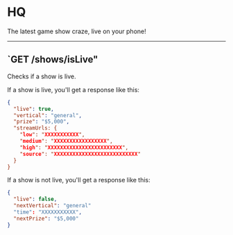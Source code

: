 # HQ

The latest game show craze, live on your phone!

---
## `GET /shows/isLive"
Checks if a show is live.

If a show is live, you'll get a response like this:
```json
{
  "live": true,
  "vertical": "general",
  "prize": "$5,000",
  "streamUrls: {
    "low": "XXXXXXXXXXX",
    "medium": "XXXXXXXXXXXXXXXXX",
    "high": "XXXXXXXXXXXXXXXXXXXXXXXX",
    "source": "XXXXXXXXXXXXXXXXXXXXXXXXXXX"
  }
}
```

If a show is not live, you'll get a response like this:
```json
{
  "live": false,
  "nextVertical": "general"
  "time": "XXXXXXXXXXX",
  "nextPrize": "$5,000"
}
```
